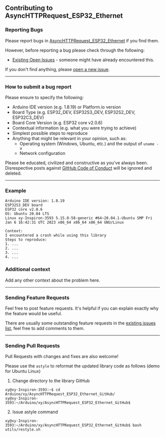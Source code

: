 ## Contributing to AsyncHTTPRequest_ESP32_Ethernet

### Reporting Bugs

Please report bugs in [AsyncHTTPRequest_ESP32_Ethernet](https://github.com/khoih-prog/AsyncHTTPRequest_ESP32_Ethernet/issues/new) if you find them.

However, before reporting a bug please check through the following:

* [Existing Open Issues](https://github.com/khoih-prog/AsyncHTTPRequest_ESP32_Ethernet/issues) - someone might have already encountered this.

If you don't find anything, please [open a new issue](https://github.com/khoih-prog/AsyncHTTPRequest_ESP32_Ethernet/issues/new).

---

### How to submit a bug report

Please ensure to specify the following:

* Arduino IDE version (e.g. 1.8.19) or Platform.io version
* Board Type (e.g. ESP32_DEV, ESP32S3_DEV, ESP32S2_DEV, ESP32C3_DEV)
* Board Core Version (e.g. ESP32 core v2.0.6)
* Contextual information (e.g. what you were trying to achieve)
* Simplest possible steps to reproduce
* Anything that might be relevant in your opinion, such as:
  * Operating system (Windows, Ubuntu, etc.) and the output of `uname -a`
  * Network configuration


Please be educated, civilized and constructive as you've always been. Disrespective posts against [GitHub Code of Conduct](https://docs.github.com/en/site-policy/github-terms/github-event-code-of-conduct) will be ignored and deleted.

---

### Example

```
Arduino IDE version: 1.8.19
ESP32S3_DEV board
ESP32 core v2.0.6
OS: Ubuntu 20.04 LTS
Linux xy-Inspiron-3593 5.15.0-58-generic #64~20.04.1-Ubuntu SMP Fri Jan 6 16:42:31 UTC 2023 x86_64 x86_64 x86_64 GNU/Linux

Context:
I encountered a crash while using this library
Steps to reproduce:
1. ...
2. ...
3. ...
4. ...
```

### Additional context

Add any other context about the problem here.

---

### Sending Feature Requests

Feel free to post feature requests. It's helpful if you can explain exactly why the feature would be useful.

There are usually some outstanding feature requests in the [existing issues list](https://github.com/khoih-prog/AsyncHTTPRequest_ESP32_Ethernet/issues?q=is%3Aopen+is%3Aissue+label%3Aenhancement), feel free to add comments to them.

---

### Sending Pull Requests

Pull Requests with changes and fixes are also welcome!

Please use the `astyle` to reformat the updated library code as follows (demo for Ubuntu Linux)

1. Change directory to the library GitHub

```
xy@xy-Inspiron-3593:~$ cd Arduino/xy/AsyncHTTPRequest_ESP32_Ethernet_GitHub/
xy@xy-Inspiron-3593:~/Arduino/xy/AsyncHTTPRequest_ESP32_Ethernet_GitHub$
```

2. Issue astyle command

```
xy@xy-Inspiron-3593:~/Arduino/xy/AsyncHTTPRequest_ESP32_Ethernet_GitHub$ bash utils/restyle.sh
```



